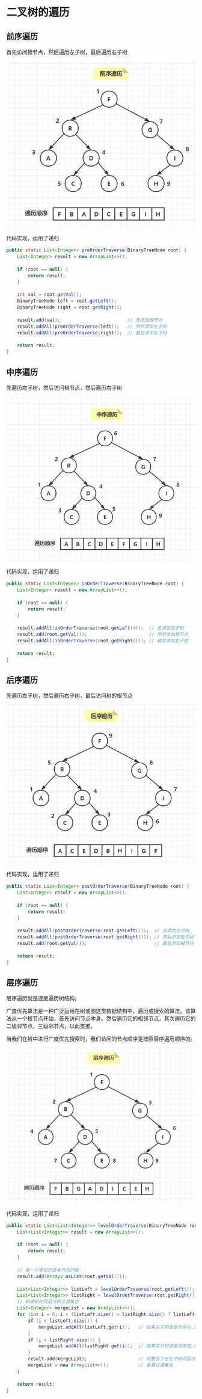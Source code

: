 # 二叉树的遍历

## 前序遍历

首先访问根节点，然后遍历左子树，最后遍历右子树

![](.\images\前序遍历.jpg)

代码实现，运用了递归

```java
public static List<Integer> preOrderTraverse(BinaryTreeNode root) {
    List<Integer> result = new ArrayList<>();

    if (root == null) {
    	return result;
    }

    int val = root.getVal();
    BinaryTreeNode left = root.getLeft();
    BinaryTreeNode right = root.getRight();

    result.add(val);                         // 先添加根节点
    result.addAll(preOrderTraverse(left));   // 然后添加左子树
    result.addAll(preOrderTraverse(right));  // 最后添加右子树

    return result;
}
```

## 中序遍历

先遍历左子树，然后访问根节点，然后遍历右子树

![](.\images\中序遍历.jpg)

代码实现，运用了递归

```java
public static List<Integer> inOrderTraverse(BinaryTreeNode root) {
    List<Integer> result = new ArrayList<>();

    if (root == null) {
        return result;
    }

    result.addAll(inOrderTraverse(root.getLeft()));  // 先添加左子树
    result.add(root.getVal());                       // 然后添加根节点
    result.addAll(inOrderTraverse(root.getRight())); // 最后添加右子树

    return result;
}
```

## 后序遍历

先遍历左子树，然后遍历右子树，最后访问树的根节点

![](.\images\后序遍历.jpg)

代码实现，运用了递归

```java
public static List<Integer> postOrderTraverse(BinaryTreeNode root) {
    List<Integer> result = new ArrayList<>();

    if (root == null) {
        return result;
    }

    result.addAll(postOrderTraverse(root.getLeft()));  // 先添加左子树
    result.addAll(postOrderTraverse(root.getRight())); // 然后添加右子树
    result.add(root.getVal());                         // 最后添加根节点

    return result;
}
```

## 层序遍历

层序遍历就是逐层遍历树结构。

广度优先算法是一种广泛运用在树或图这类数据结构中，遍历或搜索的算法。该算法从一个根节点开始，首先访问节点本身。然后遍历它的相邻节点，其次遍历它的二级邻节点，三级邻节点，以此类推。

当我们在树中进行广度优先搜索时，我们访问的节点顺序是按照层序遍历顺序的。

![](.\images\层序遍历.jpg)

代码实现，运用了递归

```java
public static List<List<Integer>> levelOrderTraverse(BinaryTreeNode root) {
    List<List<Integer>> result = new ArrayList<>();

    if (root == null) {
        return result;
    }

    // 第一个添加的是本节点的值
    result.add(Arrays.asList(root.getVal()));

    List<List<Integer>> listLeft = levelOrderTraverse(root.getLeft());   // 获取左子树的集合
    List<List<Integer>> listRight = levelOrderTraverse(root.getRight()); // 获取右子树的集合
    // 新建临时同层次的过渡集合
    List<Integer> mergeList = new ArrayList<>();                         
    for (int i = 0; i < (listLeft.size() > listRight.size() ? listLeft.size() : listRight.size()); i++) {
        if (i < listLeft.size()) {
            mergeList.addAll(listLeft.get(i));   // 如果左子树该层次存在,添加到过渡集合中
        }
        if (i < listRight.size()) {
            mergeList.addAll(listRight.get(i));  // 如果右子树该层次存在,添加到过渡集合中
        }
        result.add(mergeList);                   // 将整合了左右子树同层次的过渡集合添加到结果集合
        mergeList = new ArrayList<>();           // 重置过渡集合
    }

    return result;
}    
```

